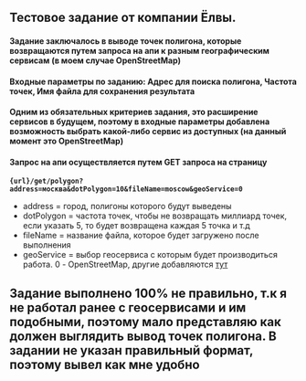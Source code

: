 ## Тестовое задание от компании Ёлвы.

#### Задание заключалось в выводе точек полигона, которые возвращаются путем запроса на апи к разным географическим сервисам (в моем случае OpenStreetMap)
#### Входные параметры по заданию: Адрес для поиска полигона, Частота точек, Имя файла для сохранения результата
#### Одним из обязательных критериев задания, это расширение сервисов в будущем, поэтому в входные параметры добавлена возможность выбрать какой-либо сервис из доступных (на данный момент это OpenStreetMap)

#### Запрос на апи осуществляется путем GET запроса на страницу 
**`{url}/get/polygon?address=москва&dotPolygon=10&fileName=moscow&geoService=0`** <br/>
- address = город, полигоны которого будут выведены <br/>
- dotPolygon = частота точек, чтобы не возвращать миллиард точек, если указать 5, то будет возвращена каждая 5 точка и т.д <br/>
- fileName = название файла, которое будет загружено после выполнения <br/>
- geoService = выбор геосервиса с которым будет производиться работа. 0 - OpenStreetMap, другие добавляются [тут](https://github.com/egorrrmiller/YolvaTest/blob/master/YolvaTestWork/Enums/GeoServicesEnum.cs)

## Задание выполнено 100% не правильно, т.к я не работал ранее с геосервисами и им подобными, поэтому мало представляю как должен выглядить вывод точек полигона. В задании не указан правильный формат, поэтому вывел как мне удобно
